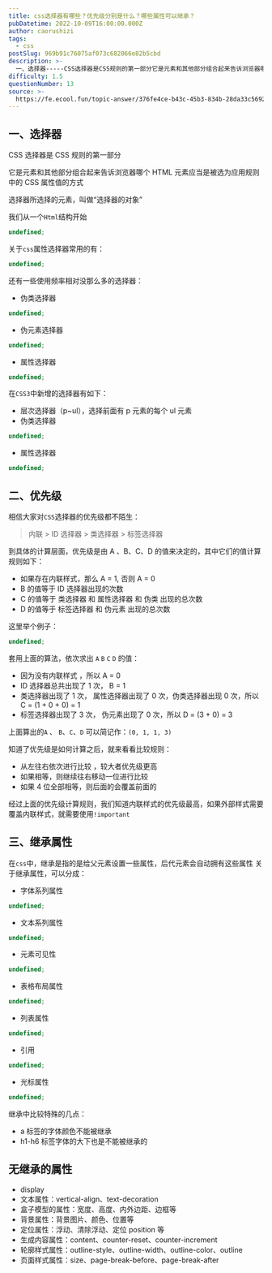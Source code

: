 ```yaml
---
title: css选择器有哪些？优先级分别是什么？哪些属性可以继承？
pubDatetime: 2022-10-09T16:00:00.000Z
author: caorushizi
tags:
  - css
postSlug: 969b91c76075af073c682066e82b5cbd
description: >-
  一、选择器-----CSS选择器是CSS规则的第一部分它是元素和其他部分组合起来告诉浏览器哪个HTML元素应当是被选为应用规则中的CSS属性值的方式选择器所选择的元素，叫做“选择器的对象”我们从一个`
difficulty: 1.5
questionNumber: 13
source: >-
  https://fe.ecool.fun/topic-answer/376fe4ce-b43c-45b3-834b-28da33c56920?orderBy=updateTime&order=desc&tagId=11
---
```


## 一、选择器

CSS 选择器是 CSS 规则的第一部分

它是元素和其他部分组合起来告诉浏览器哪个 HTML 元素应当是被选为应用规则中的 CSS 属性值的方式

选择器所选择的元素，叫做“选择器的对象”

我们从一个`Html`结构开始

```typescript
undefined;
```

关于`css`属性选择器常用的有：

```typescript
undefined;
```

还有一些使用频率相对没那么多的选择器：

- 伪类选择器

```typescript
undefined;
```

- 伪元素选择器

```typescript
undefined;
```

- 属性选择器

```typescript
undefined;
```

在`CSS3`中新增的选择器有如下：

- 层次选择器（p~ul），选择前面有 p 元素的每个 ul 元素
- 伪类选择器

```typescript
undefined;
```

- 属性选择器

```typescript
undefined;
```

## 二、优先级

相信大家对`CSS`选择器的优先级都不陌生：

> 内联 > ID 选择器 > 类选择器 > 标签选择器

到具体的计算层⾯，优先级是由 A 、B、C、D 的值来决定的，其中它们的值计算规则如下：

- 如果存在内联样式，那么 A = 1, 否则 A = 0
- B 的值等于 ID 选择器出现的次数
- C 的值等于 类选择器 和 属性选择器 和 伪类 出现的总次数
- D 的值等于 标签选择器 和 伪元素 出现的总次数

这里举个例子：

```typescript
undefined;
```

套用上面的算法，依次求出 `A` `B` `C` `D` 的值：

- 因为没有内联样式 ，所以 A = 0
- ID 选择器总共出现了 1 次， B = 1
- 类选择器出现了 1 次， 属性选择器出现了 0 次，伪类选择器出现 0 次，所以 C = (1 + 0 + 0) = 1
- 标签选择器出现了 3 次， 伪元素出现了 0 次，所以 D = (3 + 0) = 3

上面算出的`A` 、 `B`、`C`、`D` 可以简记作：`(0, 1, 1, 3)`

知道了优先级是如何计算之后，就来看看比较规则：

- 从左往右依次进行比较 ，较大者优先级更高
- 如果相等，则继续往右移动一位进行比较
- 如果 4 位全部相等，则后面的会覆盖前面的

经过上面的优先级计算规则，我们知道内联样式的优先级最高，如果外部样式需要覆盖内联样式，就需要使用`!important`

## 三、继承属性

在`css`中，继承是指的是给父元素设置一些属性，后代元素会自动拥有这些属性 关于继承属性，可以分成：

- 字体系列属性

```typescript
undefined;
```

- 文本系列属性

```typescript
undefined;
```

- 元素可见性

```typescript
undefined;
```

- 表格布局属性

```typescript
undefined;
```

- 列表属性

```typescript
undefined;
```

- 引用

```typescript
undefined;
```

- 光标属性

```typescript
undefined;
```

继承中比较特殊的几点：

- a 标签的字体颜色不能被继承
- h1-h6 标签字体的大下也是不能被继承的

## 无继承的属性

- display
- 文本属性：vertical-align、text-decoration
- 盒子模型的属性：宽度、高度、内外边距、边框等
- 背景属性：背景图片、颜色、位置等
- 定位属性：浮动、清除浮动、定位 position 等
- 生成内容属性：content、counter-reset、counter-increment
- 轮廓样式属性：outline-style、outline-width、outline-color、outline
- 页面样式属性：size、page-break-before、page-break-after
